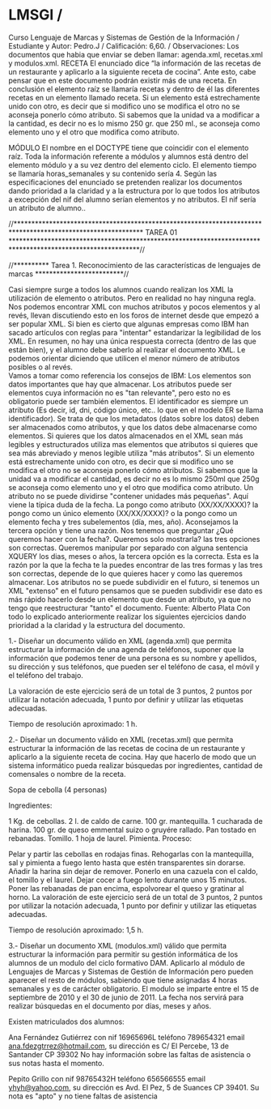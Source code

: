 # LMSGI / 
Curso Lenguaje de Marcas y Sistemas de Gestión de la Información / 
Estudiante y Autor: Pedro.J / 
Calificación: 6,60. / 
Observaciones: 
  Los documentos que habia que enviar se deben llamar: agenda.xml, recetas.xml y modulos.xml.
RECETA 
El enunciado dice “la información de las recetas de un restaurante y aplicarlo a la siguiente receta de cocina”. Ante esto, cabe pensar que en este documento podrán existir más de una receta. En conclusión el elemento raíz se llamaría recetas y dentro de él las diferentes recetas en un elemento llamado receta.
Si un elemento está estrechamente unido con otro, es decir que si modifico uno se modifica el otro no se aconseja ponerlo cómo atributo. Si sabemos que la unidad va a modificar a la cantidad, es decir no es lo mismo 250 gr. que 250 ml., se aconseja como elemento uno y el otro que modifica como atributo.

MÓDULO 
El nombre en el DOCTYPE tiene que coincidir con el elemento raíz.
Toda la información referente a módulos y alumnos está dentro del elemento módulo y a su vez dentro del elemento ciclo.
El elemento tiempo se llamaría horas_semanales y su contenido sería 4.
Según las especificaciones del enunciado se pretenden realizar los documentos dando prioridad a la claridad y a la estructura por lo que todos los atributos a excepción del nif del alumno serían elementos y no atributos. El nif sería un atributo de alumno..

 
//************************************************************************************************************
                                               TAREA 01
************************************************************************************************************//

//********** Tarea 1. Reconocimiento de las características de lenguajes de marcas *************************//

Casi siempre surge a todos los alumnos cuando realizan los XML la utilización de elemento o atributos. Pero en realidad no hay ninguna regla. Nos podemos encontrar XML con muchos atributos  y pocos elementos y al revés, llevan discutiendo esto en los foros de internet desde que empezó a ser popular XML.
Si bien es cierto que algunas empresas como  IBM han sacado artículos con  reglas para "intentar" estandarizar la legibilidad de los XML. En resumen, no hay una única respuesta correcta (dentro de las que están bien), y el alumno debe saberlo al realizar el documento XML. Le podemos orientar diciendo que utilicen el menor número de atributos posibles o al revés.  
Vamos a tomar como referencia los consejos de IBM:
Los elementos son datos importantes que hay que almacenar.
Los atributos puede ser elementos  cuya información no es "tan relevante", pero esto no es obligatorio puede ser también elementos.
El identificador es siempre un atributo (Es decir, id, dni, código único, etc.. lo que en el modelo ER se llama identificador).  Se trata de que los metadatos (datos sobre los datos) deben ser almacenados como atributos, y que los datos debe almacenarse como elementos.
Si quieres que los datos almacenados en el XML sean más legibles y estructurados utiliza mas elementos que atributos si quieres que sea más abreviado y menos legible utiliza "más atributos".
Si un elemento está estrechamente unido con otro, es decir que si modifico uno se modifica el otro no se aconseja ponerlo cómo atributos. Si sabemos que la unidad va a modificar el cantidad, es decir no es lo mismo 250ml que 250g se aconseja como elemento uno y el otro que modifica como atributo.
Un atributo no se puede dividirse "contener unidades más pequeñas". Aquí viene la típica duda de la fecha. La pongo como atributo (XX/XX/XXXX)? la pongo como un único elemento (XX/XX/XXXX)? o la pongo como un elemento fecha y tres subelementos (día, mes, año). Aconsejamos la tercera opción y tiene una razón. Nos tenemos que preguntar ¿Qué queremos hacer con la fecha?. Queremos solo mostrarla? las tres opciones son correctas. Queremos manipular por separado con alguna sentencia XQUERY  los dias, meses o años, la tercera opción es la correcta. Esta es la razón por la que la fecha te la puedes encontrar de las tres formas y las tres son correctas, depende de lo que quieres hacer y como las queremos almacenar.
Los atributos no se puede subdividir en el futuro, si tenemos un XML "extenso"  en el futuro pensamos que se pueden subdividir ese dato es más rápido hacerlo desde un elemento que desde un atributo, ya que no tengo que reestructurar "tanto" el documento.
Fuente: Alberto Plata
Con todo lo explicado anteriormente realizar los siguientes ejercicios dando prioridad a la claridad y la estructura del documento.

1.- Diseñar un documento válido en XML (agenda.xml) que permita estructurar la información de una agenda de teléfonos, suponer que la información que podemos tener de una persona es su nombre y apellidos, su dirección y sus teléfonos, que pueden ser el teléfono de casa, el móvil y el teléfono del trabajo.

La valoración de este ejercicio será de un total de 3 puntos, 2 puntos por utilizar la notación adecuada, 1 punto por definir y utilizar las etiquetas adecuadas.

Tiempo de resolución aproximado: 1 h.

2.- Diseñar un documento válido en XML (recetas.xml) que permita estructurar la información de las recetas de cocina de un restaurante y aplicarlo a la siguiente receta de cocina. Hay que hacerlo de modo que un sistema informático pueda realizar búsquedas por ingredientes, cantidad de comensales o nombre de la receta.

Sopa de cebolla (4 personas)

Ingredientes:

1 Kg. de cebollas.
2 l. de caldo de carne.
100 gr. mantequilla.
1 cucharada de harina.
100 gr. de queso emmental suizo o gruyére rallado.
Pan tostado en rebanadas.
Tomillo.
1 hoja de laurel.
Pimienta.
Proceso:

Pelar y partir las cebollas en rodajas finas.
Rehogarlas con la mantequilla, sal y pimienta a fuego lento hasta que estén transparentes sin dorarse.
Añadir la harina sin dejar de remover.
Ponerlo en una cazuela con el caldo, el tomillo y el laurel.
Dejar cocer a fuego lento durante unos 15 minutos.
Poner las rebanadas de pan encima, espolvorear el queso y gratinar al horno.
La valoración de este ejercicio será de un total de 3 puntos, 2 puntos por utilizar la notación adecuada, 1 punto por definir y utilizar las etiquetas adecuadas.

Tiempo de resolución aproximado: 1,5 h.

3.- Diseñar un documento XML (modulos.xml) válido que permita estructurar la información para permitir su gestión informática de los alumnos de un modulo del ciclo formativo DAM. Aplicarlo al módulo de Lenguajes de Marcas y Sistemas de Gestión de Información pero pueden aparecer el resto de módulos, sabiendo que tiene asignadas 4 horas semanales y es de carácter obligatorio. El modulo se imparte entre el 15 de septiembre de 2010 y el 30 de junio de 2011. La fecha nos servirá para realizar búsquedas en el documento por días, meses y años.

Existen matriculados dos alumnos:

Ana Fernández Gutiérrez con nif 16965696L teléfono 789654321 email ana.fdezgtrrez@hotmail.com, su dirección es C/ El Percebe, 13 de Santander CP 39302 No hay información sobre las faltas de asistencia o sus notas hasta el momento.

Pepito Grillo con nif 98765432H teléfono 656566555 email yhyh@yahoo.com, su dirección es Avd. El Pez, 5 de Suances CP 39401. Su nota es "apto" y no tiene faltas de asistencia
